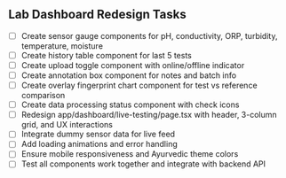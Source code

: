 ## Lab Dashboard Redesign Tasks
- [ ] Create sensor gauge components for pH, conductivity, ORP, turbidity, temperature, moisture
- [ ] Create history table component for last 5 tests
- [ ] Create upload toggle component with online/offline indicator
- [ ] Create annotation box component for notes and batch info
- [ ] Create overlay fingerprint chart component for test vs reference comparison
- [ ] Create data processing status component with check icons
- [ ] Redesign app/dashboard/live-testing/page.tsx with header, 3-column grid, and UX interactions
- [ ] Integrate dummy sensor data for live feed
- [ ] Add loading animations and error handling
- [ ] Ensure mobile responsiveness and Ayurvedic theme colors
- [ ] Test all components work together and integrate with backend API
